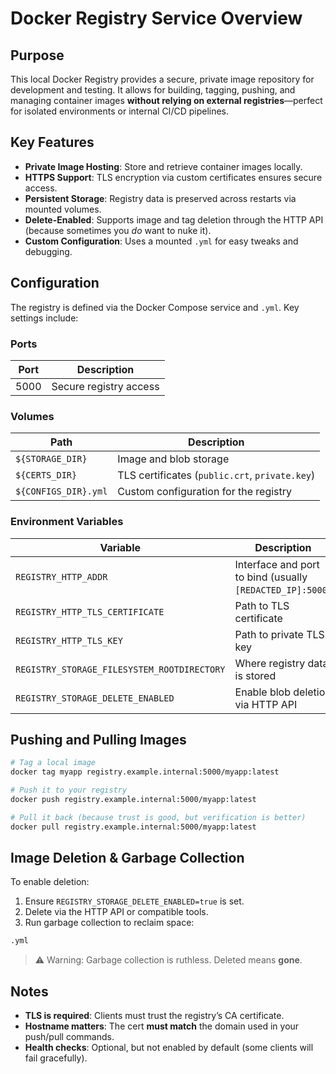 # Docker Registry Service Overview

## Purpose

This local Docker Registry provides a secure, private image repository for development and testing. It allows for
building, tagging, pushing, and managing container images **without relying on external registries**—perfect for
isolated environments or internal CI/CD pipelines.

## Key Features

- **Private Image Hosting**: Store and retrieve container images locally.
- **HTTPS Support**: TLS encryption via custom certificates ensures secure access.
- **Persistent Storage**: Registry data is preserved across restarts via mounted volumes.
- **Delete-Enabled**: Supports image and tag deletion through the HTTP API (because sometimes you *do* want to nuke it).
- **Custom Configuration**: Uses a mounted `.yml` for easy tweaks and debugging.

## Configuration

The registry is defined via the Docker Compose service and `.yml`. Key settings include:

### Ports

| Port | Description            |
|------|------------------------|
| 5000 | Secure registry access |

### Volumes

| Path                        | Description                                    |
|-----------------------------|------------------------------------------------|
| `${STORAGE_DIR}`            | Image and blob storage                         |
| `${CERTS_DIR}`              | TLS certificates (`public.crt`, `private.key`) |
| `${CONFIGS_DIR}.yml` | Custom configuration for the registry          |

### Environment Variables

| Variable                                    | Description                                         |
|---------------------------------------------|-----------------------------------------------------|
| `REGISTRY_HTTP_ADDR`                        | Interface and port to bind (usually `[REDACTED_IP]:5000`) |
| `REGISTRY_HTTP_TLS_CERTIFICATE`             | Path to TLS certificate                             |
| `REGISTRY_HTTP_TLS_KEY`                     | Path to private TLS key                             |
| `REGISTRY_STORAGE_FILESYSTEM_ROOTDIRECTORY` | Where registry data is stored                       |
| `REGISTRY_STORAGE_DELETE_ENABLED`           | Enable blob deletion via HTTP API                   |

## Pushing and Pulling Images

```bash
# Tag a local image
docker tag myapp registry.example.internal:5000/myapp:latest

# Push it to your registry
docker push registry.example.internal:5000/myapp:latest

# Pull it back (because trust is good, but verification is better)
docker pull registry.example.internal:5000/myapp:latest
```

## Image Deletion & Garbage Collection

To enable deletion:

1. Ensure `REGISTRY_STORAGE_DELETE_ENABLED=true` is set.
2. Delete via the HTTP API or compatible tools.
3. Run garbage collection to reclaim space:

```bash
.yml
```

> ⚠️ Warning: Garbage collection is ruthless. Deleted means **gone**.

## Notes

- **TLS is required**: Clients must trust the registry’s CA certificate.
- **Hostname matters**: The cert **must match** the domain used in your push/pull commands.
- **Health checks**: Optional, but not enabled by default (some clients will fail gracefully).

